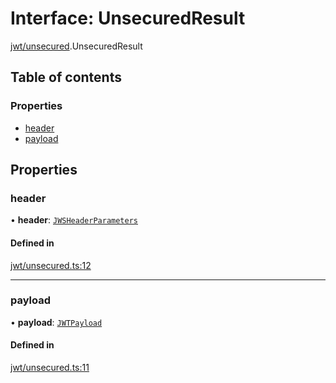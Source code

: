 # Interface: UnsecuredResult

[jwt/unsecured](../modules/jwt_unsecured.md).UnsecuredResult

## Table of contents

### Properties

- [header](jwt_unsecured.UnsecuredResult.md#header)
- [payload](jwt_unsecured.UnsecuredResult.md#payload)

## Properties

### header

• **header**: [`JWSHeaderParameters`](types.JWSHeaderParameters.md)

#### Defined in

[jwt/unsecured.ts:12](https://github.com/panva/jose/blob/v3.14.4/src/jwt/unsecured.ts#L12)

___

### payload

• **payload**: [`JWTPayload`](types.JWTPayload.md)

#### Defined in

[jwt/unsecured.ts:11](https://github.com/panva/jose/blob/v3.14.4/src/jwt/unsecured.ts#L11)
